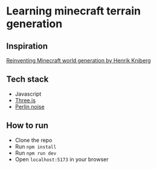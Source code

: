 # Learning minecraft terrain generation

## Inspiration

[Reinventing Minecraft world generation by Henrik Kniberg](https://www.youtube.com/watch?v=ob3VwY4JyzE&t=1355s&ab_channel=Jfokus)

## Tech stack

- Javascript
- [Three.js](https://threejs.org/)
- [Perlin noise](https://en.wikipedia.org/wiki/Perlin_noise)

## How to run

- Clone the repo
- Run `npm install`
- Run `npm run dev`
- Open `localhost:5173` in your browser
